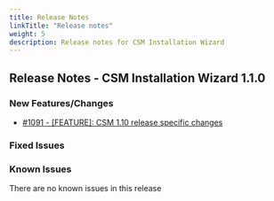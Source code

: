```yaml
---
title: Release Notes
linkTitle: "Release notes"
weight: 5
description: Release notes for CSM Installation Wizard
---
```


## Release Notes - CSM Installation Wizard 1.1.0






### New Features/Changes

- [#1091 - [FEATURE]: CSM 1.10 release specific changes](https://github.com/dell/csm/issues/1091)

### Fixed Issues


### Known Issues

There are no known issues in this release



